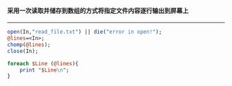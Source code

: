 #### 采用一次读取并储存到数组的方式将指定文件内容逐行输出到屏幕上
------
```perl
open(In,"read_file.txt") || die("error in open!");
@lines=<In>;
chomp(@lines);
close(In);

foreach $Line (@lines){
	print "$Line\n";
}
```
